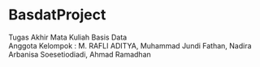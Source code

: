 # BasdatProject
Tugas Akhir Mata Kuliah Basis Data <br>
Anggota Kelompok : M. RAFLI ADITYA, Muhammad Jundi Fathan, Nadira Arbanisa Soesetiodiadi, Ahmad Ramadhan

